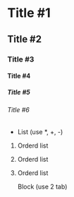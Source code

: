 # Title #1
## Title #2
### Title #3
#### Title #4
##### Title #5
###### Title #6

- List (use *, +, -)

1. Orderd list
2. Orderd list
3. Orderd list


    Block (use 2 tab)
